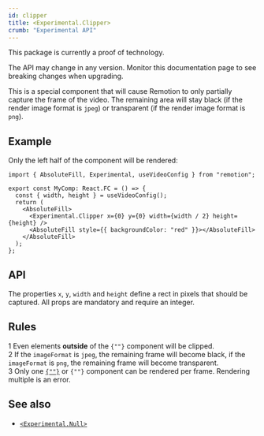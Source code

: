 ```yaml
---
id: clipper
title: <Experimental.Clipper>
crumb: "Experimental API"
---
```


<ExperimentalBadge>
This package is currently a proof of technology.

The API may change in any version. Monitor this documentation page to see breaking changes when upgrading.
</ExperimentalBadge>

This is a special component that will cause Remotion to only partially capture the frame of the video. The remaining area will stay black (if the render image format is `jpeg`) or transparent (if the render image format is `png`).

## Example

Only the left half of the component will be rendered:

```tsx twoslash title="EmptyFrame.tsx"
import { AbsoluteFill, Experimental, useVideoConfig } from "remotion";

export const MyComp: React.FC = () => {
  const { width, height } = useVideoConfig();
  return (
    <AbsoluteFill>
      <Experimental.Clipper x={0} y={0} width={width / 2} height={height} />
      <AbsoluteFill style={{ backgroundColor: "red" }}></AbsoluteFill>
    </AbsoluteFill>
  );
};
```

## API

The properties `x`, `y`, `width` and `height` define a rect in pixels that should be captured. All props are mandatory and require an integer.

## Rules

<div>
<Step>1</Step> Even elements <strong>outside</strong> of the <code>{"<Clipper>"}</code> component will be clipped.
</div>
<div>
<Step>2</Step> If the <code>imageFormat</code> is <code>jpeg</code>, the remaining frame will become black, if the <code>imageFormat</code> is <code>png</code>, the remaining frame will become transparent.
</div>
<div>
<Step>3</Step> Only one <a href="/docs/null"><code>{"<Experimental.Null>"}</code></a> or <code>{"<Experimental.Clipper>"}</code> component can be rendered per frame.  
 Rendering multiple is an error.
</div>

## See also

- [`<Experimental.Null>`](/docs/null)
